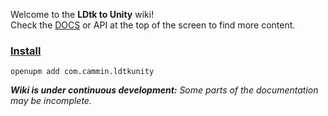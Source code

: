 Welcome to the **LDtk to Unity** wiki!  
Check the [DOCS](documentation/Main.md) or API at the top of the screen to find more content.


### [Install](documentation/Installation/Install.md)
```
openupm add com.cammin.ldtkunity
```

_**Wiki is under continuous development:** Some parts of the documentation may be incomplete._